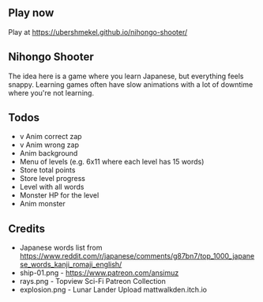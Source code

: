 ## Play now

Play at https://ubershmekel.github.io/nihongo-shooter/

## Nihongo Shooter

The idea here is a game where you learn Japanese, but everything feels snappy.
Learning games often have slow animations with a lot of downtime where you're
not learning.

## Todos

* v Anim correct zap
* v Anim wrong zap
* Anim background
* Menu of levels (e.g. 6x11 where each level has 15 words)
* Store total points
* Store level progress
* Level with all words
* Monster HP for the level
* Anim monster

## Credits

* Japanese words list from https://www.reddit.com/r/japanese/comments/g87bn7/top_1000_japanese_words_kanji_romaji_english/
* ship-01.png - https://www.patreon.com/ansimuz
* rays.png - Topview Sci-Fi Patreon Collection
* explosion.png - Lunar Lander Upload mattwalkden.itch.io

